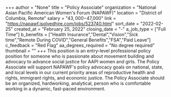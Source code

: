 +++
author = "None"
title = "Policy Associate"
organization = "National Asian Pacific American Women's Forum (NAPAWF)"
location = "District of Columbia, Remote"
salary = "$43,000-$47,000"
link = "https://napawf.isolvedhire.com/jobs/523740.html"
sort_date = "2022-02-25"
created_at = "February 25, 2022"
closing_date = "-"
a_job_type = ["Full Time"]
b_benefits = ["Health Insurance","Dental","Vision","Sick time","Remote During COVID","General Benefits","FSA","Paid Leave"]
c_feedback = "Red Flag"
aa_degrees_required = "No degree required"
thumbnail = ""
+++
This position is an entry-level professional policy position for someone who is passionate about movement building and advocacy to advance social justice for AAPI women and girls. The Policy Associate will support NAPAWF's policy advocacy goals on national, state, and local levels in our current priority areas of reproductive health and rights, immigrant rights, and economic justice. The Policy Associate should be an organized, hardworking, analytical, person who is comfortable working in a dynamic, fast-paced environment.
